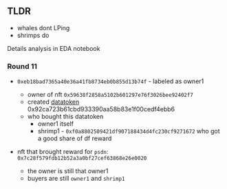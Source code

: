 ## TLDR
- whales dont LPing
- shrimps do

Details analysis in EDA notebook
### Round 11
- `0xeb18bad7365a40e36a41fb8734eb0b855d13b74f` - labeled as owner1
  - owner of nft `0x59638f2858a5102b601297e76f3026bee92402f7`
  - created [datatoken](https://market.oceanprotocol.com/asset/did:op:7fecc8927499753bee6dadf391be545f5ca642646e5c1e639d432b935cbeab8f) 0x92ca723b61cbd933390aa58b83e1f00cedf4ebb6
  - who bought this datatoken
    - owner1 itself
    - shrimp1 - `0xf0a8802509421df907188434d4fc230cf9271672` who got a good share of df reward

- nft that brought reward for `psdn`: `0x7c28f579fdb12b52a3a0bf27cef63868e26e0020`
  - the owner is still that owner1
  - buyers are still `owner1` and `shrimp1`
